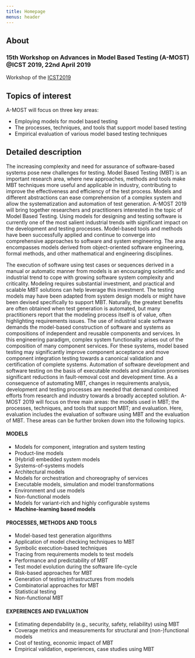 ```yaml
---
title: Homepage
menus: header
---
```


## About

### 15th Workshop on Advances in Model Based Testing (A-MOST) @ICST 2019, 22nd April 2019

Workshop of the [ICST2019](http://icst2019.xjtu.edu.cn/)

## Topics of interest

A-MOST will focus on three key areas:
* Employing models for model based testing
* The processes, techniques, and tools that support model based testing
* Empirical evaluation of various model based testing techniques

## Detailed description
The increasing complexity and need for assurance of software-based systems pose new challenges for testing. Model Based Testing (MBT) is an important research area, where new approaches, methods and tools make MBT techniques more useful and applicable in industry, contributing to improve the effectiveness and efficiency of the test process. Models and different abstractions can ease comprehension of a complex system and allow the systematization and automation of test generation. A-MOST 2019 will bring together researchers and practitioners interested in the topic of Model Based Testing. Using models for designing and testing software is currently one of the most salient industrial trends with significant impact on the development and testing processes. Model-based tools and methods have been successfully applied and continue to converge into comprehensive approaches to software and system engineering. The area encompasses models derived from object-oriented software engineering, formal methods, and other mathematical and engineering disciplines.

The execution of software using test cases or sequences derived in a manual or automatic manner from models is an encouraging scientific and industrial trend to cope with growing software system complexity and criticality. Modeling requires substantial investment, and practical and scalable MBT solutions can help leverage this investment. The testing models may have been adapted from system design models or might have been devised specifically to support MBT. Naturally, the greatest benefits are often obtained when test generation is automated, but many practitioners report that the modeling process itself is of value, often highlighting requirements issues. The use of industrial scale software demands the model-based construction of software and systems as compositions of independent and reusable components and services. In this engineering paradigm, complex system functionality arises out of the composition of many component services. For these systems, model based testing may significantly improve component acceptance and move component integration testing towards a canonical validation and certification of complete systems. Automation of software development and software testing on the basis of executable models and simulation promises significant reductions in fault-removal cost and development time. As a consequence of automating MBT, changes in requirements analysis, development and testing processes are needed that demand combined efforts from research and industry towards a broadly accepted solution. A-MOST 2019 will focus on three main areas: the models used in MBT; the processes, techniques, and tools that support MBT; and evaluation. Here, evaluation includes the evaluation of software using MBT and the evaluation of MBT. These areas can be further broken down into the following topics.

#### MODELS
- Models for component, integration and system testing
- Product-line models
- (Hybrid) embedded system models
- Systems-of-systems models
- Architectural models
- Models for orchestration and choreography of services
- Executable models, simulation and model transformations
- Environment and use models
- Non-functional models
- Models for variant-rich and highly configurable systems
- **Machine-learning based models**

#### PROCESSES, METHODS AND TOOLS
- Model-based test generation algorithms
- Application of model checking techniques to MBT
- Symbolic execution-based techniques
- Tracing from requirements models to test models
- Performance and predictability of MBT
- Test model evolution during the software life-cycle
- Risk-based approaches for MBT
- Generation of testing infrastructures from models
- Combinatorial approaches for MBT
- Statistical testing
- Non-functional MBT

#### EXPERIENCES AND EVALUATION
- Estimating dependability (e.g., security, safety, reliability) using MBT
- Coverage metrics and measurements for structural and (non-)functional models
- Cost of testing, economic impact of MBT
- Empirical validation, experiences, case studies using MBT
